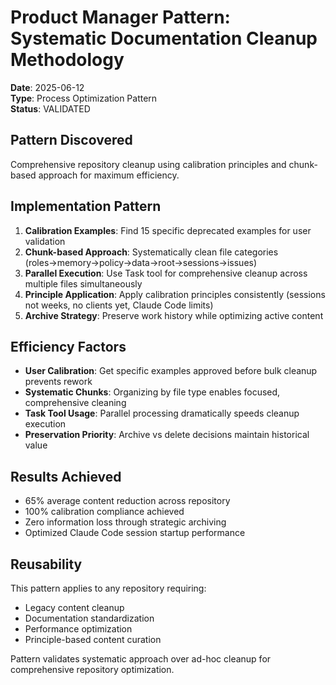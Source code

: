 # Product Manager Pattern: Systematic Documentation Cleanup Methodology

**Date**: 2025-06-12  
**Type**: Process Optimization Pattern  
**Status**: VALIDATED

## Pattern Discovered
Comprehensive repository cleanup using calibration principles and chunk-based approach for maximum efficiency.

## Implementation Pattern
1. **Calibration Examples**: Find 15 specific deprecated examples for user validation
2. **Chunk-based Approach**: Systematically clean file categories (roles→memory→policy→data→root→sessions→issues)
3. **Parallel Execution**: Use Task tool for comprehensive cleanup across multiple files simultaneously
4. **Principle Application**: Apply calibration principles consistently (sessions not weeks, no clients yet, Claude Code limits)
5. **Archive Strategy**: Preserve work history while optimizing active content

## Efficiency Factors
- **User Calibration**: Get specific examples approved before bulk cleanup prevents rework
- **Systematic Chunks**: Organizing by file type enables focused, comprehensive cleaning
- **Task Tool Usage**: Parallel processing dramatically speeds cleanup execution
- **Preservation Priority**: Archive vs delete decisions maintain historical value

## Results Achieved
- 65% average content reduction across repository
- 100% calibration compliance achieved
- Zero information loss through strategic archiving
- Optimized Claude Code session startup performance

## Reusability
This pattern applies to any repository requiring:
- Legacy content cleanup
- Documentation standardization  
- Performance optimization
- Principle-based content curation

Pattern validates systematic approach over ad-hoc cleanup for comprehensive repository optimization.